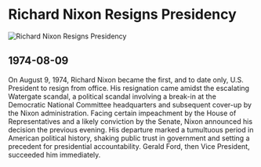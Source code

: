 # Richard Nixon Resigns Presidency

![Richard Nixon Resigns Presidency](https://visit.archives.gov/sites/default/files/catalog/president-nixon-resignation.jpg)

## 1974-08-09

On August 9, 1974, Richard Nixon became the first, and to date only, U.S. President to resign from office. His resignation came amidst the escalating Watergate scandal, a political scandal involving a break-in at the Democratic National Committee headquarters and subsequent cover-up by the Nixon administration. Facing certain impeachment by the House of Representatives and a likely conviction by the Senate, Nixon announced his decision the previous evening. His departure marked a tumultuous period in American political history, shaking public trust in government and setting a precedent for presidential accountability. Gerald Ford, then Vice President, succeeded him immediately.